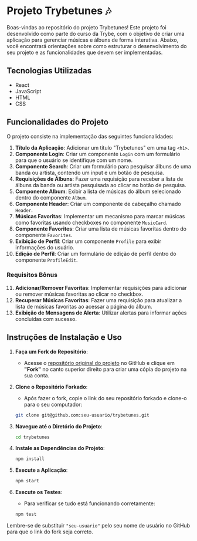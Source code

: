 # Projeto Trybetunes 🎶

Boas-vindas ao repositório do projeto Trybetunes! Este projeto foi desenvolvido como parte do curso da Trybe, com o objetivo de criar uma aplicação para gerenciar músicas e álbuns de forma interativa. Abaixo, você encontrará orientações sobre como estruturar o desenvolvimento do seu projeto e as funcionalidades que devem ser implementadas.

## Tecnologias Utilizadas

- React
- JavaScript
- HTML
- CSS

## Funcionalidades do Projeto

O projeto consiste na implementação das seguintes funcionalidades:

1. **Título da Aplicação**: Adicionar um título "Trybetunes" em uma tag `<h1>`.
2. **Componente Login**: Criar um componente `Login` com um formulário para que o usuário se identifique com um nome.
3. **Componente Search**: Criar um formulário para pesquisar álbuns de uma banda ou artista, contendo um input e um botão de pesquisa.
4. **Requisições de Álbuns**: Fazer uma requisição para receber a lista de álbuns da banda ou artista pesquisada ao clicar no botão de pesquisa.
5. **Componente Album**: Exibir a lista de músicas do álbum selecionado dentro do componente `Album`.
6. **Componente Header**: Criar um componente de cabeçalho chamado `Header`.
7. **Músicas Favoritas**: Implementar um mecanismo para marcar músicas como favoritas usando checkboxes no componente `MusicCard`.
8. **Componente Favorites**: Criar uma lista de músicas favoritas dentro do componente `Favorites`.
9. **Exibição de Perfil**: Criar um componente `Profile` para exibir informações do usuário.
10. **Edição de Perfil**: Criar um formulário de edição de perfil dentro do componente `ProfileEdit`.

### Requisitos Bônus

11. **Adicionar/Remover Favoritas**: Implementar requisições para adicionar ou remover músicas favoritas ao clicar no checkbox.
12. **Recuperar Músicas Favoritas**: Fazer uma requisição para atualizar a lista de músicas favoritas ao acessar a página do álbum.
13. **Exibição de Mensagens de Alerta**: Utilizar alertas para informar ações concluídas com sucesso.

## Instruções de Instalação e Uso

1. **Faça um Fork do Repositório**:
   - Acesse o [repositório original do projeto](https://github.com/JyojiTenguam/trybetunes) no GitHub e clique em **"Fork"** no canto superior direito para criar uma cópia do projeto na sua conta.

2. **Clone o Repositório Forkado**:
   - Após fazer o fork, copie o link do seu repositório forkado e clone-o para o seu computador:

    ```bash
    git clone git@github.com:seu-usuario/trybetunes.git
    ```

3. **Navegue até o Diretório do Projeto**:
    ```bash
    cd trybetunes
    ```

4. **Instale as Dependências do Projeto**:
    ```bash
    npm install
    ```

5. **Execute a Aplicação**:
    ```bash
    npm start
    ```

6. **Execute os Testes**:
   - Para verificar se tudo está funcionando corretamente:
    ```bash
    npm test
    ```

Lembre-se de substituir `"seu-usuario"` pelo seu nome de usuário no GitHub para que o link do fork seja correto.

